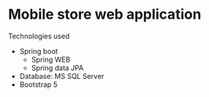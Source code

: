 # Mobile store web application

Technologies used
- Spring boot
  + Spring WEB
  + Spring data JPA
- Database: MS SQL Server
- Bootstrap 5
  
